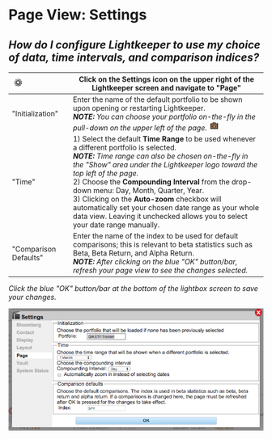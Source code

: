 # Page View: Settings

## _How do I configure Lightkeeper to use my choice of data, time intervals, and comparison indices?_


| ![](icon_settings.png)|Click on the **Settings** icon on the upper right of the Lightkeeper screen and navigate to "Page"  |
|:----|----|
|"Initialization"|Enter the name of the default portfolio to be shown upon opening or restarting Lightkeeper.<BR>_**NOTE:** You can choose your portfolio on-the-fly in the pull-down on the upper left of the page._ ![](icon_portfolio.png)|
|"Time"|1) Select the default **Time Range** to be used whenever a different portfolio is selected.<BR>_**NOTE:** Time range can also be chosen on-the-fly in the "Show" area under the Lightkeeper logo toward the top left of the page._<BR>2) Choose the **Compounding Interval** from the drop-down menu: Day, Month, Quarter, Year.<BR> 3) Clicking on the **Auto-zoom** checkbox will automatically set your chosen date range as your whole data view.  Leaving it unchecked allows you to select your date range manually.|
|"Comparison Defaults" |Enter the name of the index to be used for default comparisons; this is relevant to beta statistics such as Beta, Beta Return, and Alpha Return.<BR> _**NOTE:** After clicking on the blue "OK" button/bar, refresh your page view to see the changes selected._|

_Click the blue "OK" button/bar at the bottom of the lightbox screen to save your changes._


![](settings_page.png)